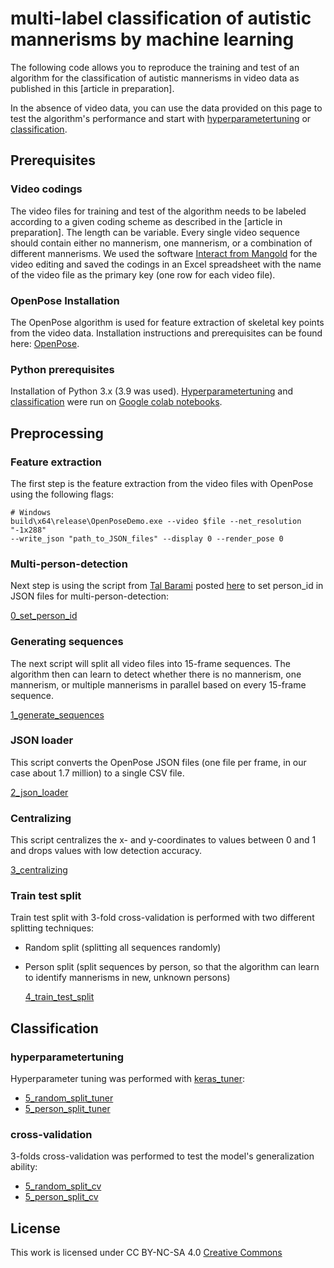 # multi-label classification of autistic mannerisms by machine learning

The following code allows you to reproduce the training and test of an algorithm for the classification of autistic mannerisms in video data as published in this [article in preparation].

In the absence of video data, you can use the data provided on this page to test the algorithm's performance and start with [hyperparametertuning](#hyperparametertuning) or [classification](#classification).

## Prerequisites

### Video codings

The video files for training and test of the algorithm needs to be labeled according to a given coding scheme as described in the [article in preparation]. The length can be variable. Every single video sequence should contain either no mannerism, one mannerism, or a combination of different mannerisms. We used the software [Interact from Mangold](https://www.mangold-international.com/de/produkte/software/interact-videographie-software.html) for the video editing and saved the codings in an Excel spreadsheet with the name of the video file as the primary key (one row for each video file).

### OpenPose Installation

The OpenPose algorithm is used for feature extraction of skeletal key points from the video data. Installation instructions and prerequisites can be found here: [OpenPose](https://github.com/CMU-Perceptual-Computing-Lab/openpose).

### Python prerequisites

Installation of Python 3.x (3.9 was used). [Hyperparametertuning](#hyperparametertuning) and [classification](#classification) were run on [Google colab notebooks](https://colab.research.google.com).

## Preprocessing

### Feature extraction

The first step is the feature extraction from the video files with OpenPose using the following flags:

  ```
  # Windows
  build\x64\release\OpenPoseDemo.exe --video $file --net_resolution "-1x288"
  --write_json "path_to_JSON_files" --display 0 --render_pose 0
  ```
### Multi-person-detection

Next step is using the script from [Tal Barami](https://github.com/TalBarami) posted [here](https://github.com/CMU-Perceptual-Computing-Lab/openpose/issues/1448#issuecomment-575936689) to set person_id in JSON files for multi-person-detection:

   [0_set_person_id](https://github.com/chrstnlmlr/ml_ass/blob/main/0_Barami_script_JSON_set_person_id.py)

### Generating sequences

The next script will split all video files into 15-frame sequences. The algorithm then can learn to detect whether there is no mannerism, one mannerism, or multiple mannerisms in parallel based on every 15-frame sequence.   

  [1_generate_sequences](https://github.com/chrstnlmlr/ml_ass/blob/main/1_preprocessing_masterfiles.py)

### JSON loader

This script converts the OpenPose JSON files (one file per frame, in our case about 1.7 million) to a single CSV file.  

  [2_json_loader](https://github.com/chrstnlmlr/ml_ass/blob/main/2_preprocessing_json_loader.py)

### Centralizing

This script centralizes the x- and y-coordinates to values between 0 and 1 and drops values with low detection accuracy.

  [3_centralizing](https://github.com/chrstnlmlr/ml_ass/blob/main/3_preprocessing_normalizing_and_cleaning.py)

### Train test split

Train test split with 3-fold cross-validation is performed with two different splitting techniques:
- Random split (splitting all sequences randomly)
- Person split (split sequences by person, so that the algorithm can learn to identify mannerisms in new, unknown persons)

  [4_train_test_split](https://github.com/chrstnlmlr/ml_ass/blob/main/4_preprocessing_train_test_split_cross_validation.py)

## Classification

### hyperparametertuning

Hyperparameter tuning was performed with [keras_tuner](https://github.com/keras-team/keras-tuner):

- [5_random_split_tuner](https://github.com/chrstnlmlr/ml_ass/blob/main/5_lstm_cv_flap_jump_RS_tuner.ipynb)
- [5_person_split_tuner](https://github.com/chrstnlmlr/ml_ass/blob/main/5_lstm_cv_flap_jump_PS_tuner.ipynb)

### cross-validation

3-folds cross-validation was performed to test the model's generalization ability:

- [5_random_split_cv](https://github.com/chrstnlmlr/ml_ass/blob/main/5_lstm_cv_flap_jump_RS.ipynb)
- [5_person_split_cv](https://github.com/chrstnlmlr/ml_ass/blob/main/5_lstm_cv_flap_jump_PS.ipynb)

## License

This work is licensed under CC BY-NC-SA 4.0 [Creative Commons](http://creativecommons.org/licenses/by-nc-sa/4.0/)
